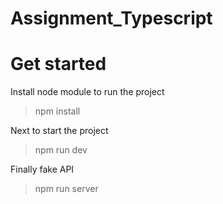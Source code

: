 # Assignment_Typescript
# Get started
  Install node module to run the project
  > npm install
  
  Next to start the project
  > npm run dev
  
  Finally fake API
  > npm run server
